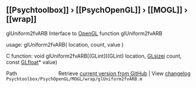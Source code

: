 ## [[Psychtoolbox]] &#8250; [[PsychOpenGL]] &#8250; [[MOGL]] &#8250; [[wrap]]

glUniform2fvARB  Interface to [OpenGL](OpenGL) function glUniform2fvARB  
  
usage:  glUniform2fvARB( location, count, value )  
  
C function:  void glUniform2fvARB[(GLint]((GLint) location, [GLsizei](GLsizei) count, const [GLfloat](GLfloat)\* value)  




<div class="code_header" style="text-align:right;">
  <span style="float:left;">Path&nbsp;&nbsp;</span> <span class="counter">Retrieve <a href=
  "https://raw.github.com/Psychtoolbox-3/Psychtoolbox-3/beta/Psychtoolbox/PsychOpenGL/MOGL/wrap/glUniform2fvARB.m">current version from GitHub</a> | View <a href=
  "https://github.com/Psychtoolbox-3/Psychtoolbox-3/commits/beta/Psychtoolbox/PsychOpenGL/MOGL/wrap/glUniform2fvARB.m">changelog</a></span>
</div>
<div class="code">
  <code>Psychtoolbox/PsychOpenGL/MOGL/wrap/glUniform2fvARB.m</code>
</div>

